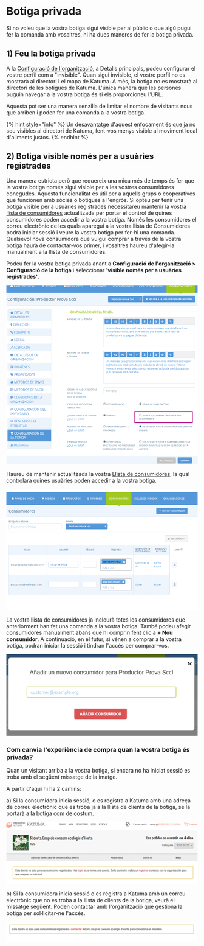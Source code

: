 # Botiga privada

Si no voleu que la vostra botiga sigui visible per al públic o que algú pugui fer la comanda amb vosaltres, hi ha dues maneres de fer la botiga privada.

## 1) Feu la botiga privada

A la [Configuració de l'organització](https://guia.katuma.org/basic-features/configuracio-de-lorganitzacio), a Detalls principals, podeu configurar el vostre perfil com a "invisible". Quan sigui invisible, el vostre perfil no es mostrarà al directori i el mapa de Katuma. A més, la botiga no es mostrarà al directori de les botigues de Katuma. L'única manera que les persones puguin navegar a la vostra botiga és si els proporcioneu l'URL.

Aquesta pot ser una manera senzilla de limitar el nombre de visitants nous que arriben i poden fer una comanda a la vostra botiga.

{% hint style="info" %}
Un desavantatge d'aquest enfocament és que ja no sou visibles al directori de Katuma, fent-vos menys visible al moviment local d'aliments justos.
{% endhint %}

## 2) Botiga visible només per a usuàries registrades

Una manera estricta però que requereix una mica més de temps és fer que la vostra botiga només sigui visible per a les vostres consumidores conegudes. Aquesta funcionalitat és útil per a aquells grups o cooperatives que funcionen amb sòcies o botigues a l'engròs. Si opteu per tenir una botiga visible per a usuàries registrades necessitareu mantenir la vostra [llista de consumidores](https://guia.katuma.org/funcionalitats-avancades/configuracio-de-la-botiga/consumidores) actualitzada per portar el control de quines consumidores poden accedir a la vostra botiga. Només les consumidores el correu electrònic de les quals aparegui a la vostra llista de Consumidores podrà iniciar sessió i veure la vostra botiga per fer-hi una comanda. Qualsevol nova consumidora que vulgui comprar a través de la vostra botiga haurà de contactar-vos primer, i vosaltres haureu d'afegir-la manualment a la llista de consumidores.

Podeu fer la vostra botiga privada anant a **Configuració de l'organització > Configuració de la botiga** i seleccionar '**visible només per a usuàries registrades'**.

![](../../.gitbook/assets/visiblepararegistrados.png)

Haureu de mantenir actualitzada la vostra [Llista de consumidores](https://guia.katuma.org/funcionalitats-avancades/configuracio-de-la-botiga/consumidores), la qual controlarà quines usuàries poden accedir a la vostra botiga.

![](../../.gitbook/assets/listaconsumidores.png)

La vostra llista de consumidores ja inclourà totes les consumidores que anteriorment han fet una comanda a la vostra botiga. També podeu afegir consumidores manualment abans que hi comprin fent clic a **+ Nou consumidor**. A continuació, en el futur, si vénen a comprar a la vostra botiga, podran iniciar la sessió i tindran l'accés per comprar-vos.

![](../../.gitbook/assets/anadirnuevoconsumidor.png)

### Com canvia l'experiència de compra quan la vostra botiga és privada?

Quan un visitant arriba a la vostra botiga, si encara no ha iniciat sessió es troba amb el següent missatge de la imatge.

A partir d'aquí hi ha 2 camins:

a) Si la consumidora inicia sessió, o es registra a Katuma amb una adreça de correu electrònic que es troba ja a la llista de clients de la botiga, se la portarà a la botiga com de costum.

![](../../.gitbook/assets/usuariosregistrados_loginnofet.png)

b) Si la consumidora inicia sessió o es registra a Katuma amb un correu electrònic que no es troba a la llista de clients de la botiga, veurà el missatge següent. Poden contactar amb l'organització que gestiona la botiga per sol·licitar-ne l'accés.

![](../../.gitbook/assets/usuariosregistrados_loginfet.png)
